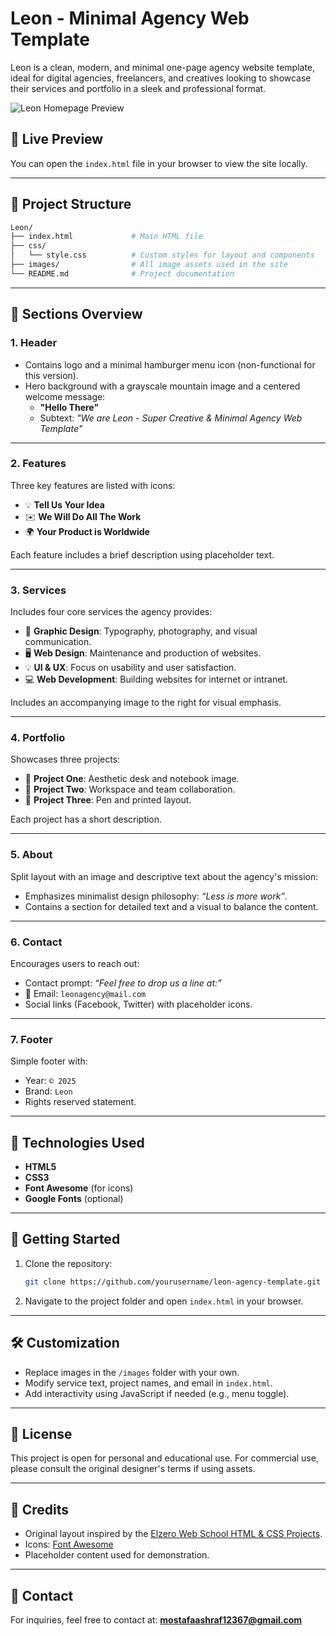 # Leon - Minimal Agency Web Template

Leon is a clean, modern, and minimal one-page agency website template, ideal for digital agencies, freelancers, and creatives looking to showcase their services and portfolio in a sleek and professional format.

![Leon Homepage Preview](./preview.png)

## 📌 Live Preview

You can open the `index.html` file in your browser to view the site locally.

---

## 📁 Project Structure

```bash
Leon/
├── index.html             # Main HTML file
├── css/
│   └── style.css          # Custom styles for layout and components
├── images/                # All image assets used in the site
└── README.md              # Project documentation
```

---

## 🧩 Sections Overview

### 1. **Header**
- Contains logo and a minimal hamburger menu icon (non-functional for this version).
- Hero background with a grayscale mountain image and a centered welcome message:
  - **"Hello There"**
  - Subtext: _"We are Leon - Super Creative & Minimal Agency Web Template"_

---

### 2. **Features**
Three key features are listed with icons:
- 💡 **Tell Us Your Idea**
- ✉️ **We Will Do All The Work**
- 🌍 **Your Product is Worldwide**

Each feature includes a brief description using placeholder text.

---

### 3. **Services**
Includes four core services the agency provides:
- 🎨 **Graphic Design**: Typography, photography, and visual communication.
- 🖥 **Web Design**: Maintenance and production of websites.
- 💡 **UI & UX**: Focus on usability and user satisfaction.
- 💻 **Web Development**: Building websites for internet or intranet.

Includes an accompanying image to the right for visual emphasis.

---

### 4. **Portfolio**
Showcases three projects:
- 📔 **Project One**: Aesthetic desk and notebook image.
- 💼 **Project Two**: Workspace and team collaboration.
- 📝 **Project Three**: Pen and printed layout.

Each project has a short description.

---

### 5. **About**
Split layout with an image and descriptive text about the agency's mission:
- Emphasizes minimalist design philosophy: _“Less is more work”_.
- Contains a section for detailed text and a visual to balance the content.

---

### 6. **Contact**
Encourages users to reach out:
- Contact prompt: _“Feel free to drop us a line at:”_
- 📧 Email: `leonagency@mail.com`
- Social links (Facebook, Twitter) with placeholder icons.

---

### 7. **Footer**
Simple footer with:
- Year: `© 2025`
- Brand: `Leon`
- Rights reserved statement.

---

## 🧪 Technologies Used

- **HTML5**
- **CSS3**
- **Font Awesome** (for icons)
- **Google Fonts** (optional)

---

## 🚀 Getting Started

1. Clone the repository:
   ```bash
   git clone https://github.com/yourusername/leon-agency-template.git
   ```

2. Navigate to the project folder and open `index.html` in your browser.

---

## 🛠️ Customization

- Replace images in the `/images` folder with your own.
- Modify service text, project names, and email in `index.html`.
- Add interactivity using JavaScript if needed (e.g., menu toggle).

---

## 📌 License

This project is open for personal and educational use. For commercial use, please consult the original designer's terms if using assets.

---

## 🙌 Credits

- Original layout inspired by the [Elzero Web School HTML & CSS Projects](https://elzero.org/).
- Icons: [Font Awesome](https://fontawesome.com/)
- Placeholder content used for demonstration.

---

## 💬 Contact

For inquiries, feel free to contact at: **mostafaashraf12367@gmail.com**
